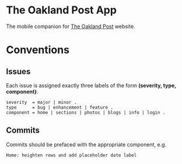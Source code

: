 The Oakland Post App
====================

The mobile companion for [The Oakland Post](http://www.oaklandpostonline.com)
website.

Conventions
===========

Issues
------

Each issue is assigned exactly three labels of the form
**(severity, type, component)**:

    severity  = major | minor .
    type      = bug | enhancement | feature .
    component = home | sections | photos | blogs | info | login .
    
Commits
-------

Commits should be prefaced with the appropriate component, e.g.

`Home: heighten rows and add placeholder date label`
